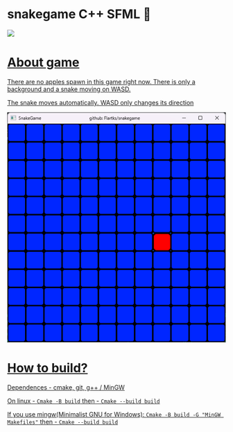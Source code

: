 # snakegame C++ SFML 🐍
<a href="https://t.me/huge_code"><img src="https://img.shields.io/badge/Telegram-2CA5E0?style=for-the-badge&logo=telegram&logoColor=white" />

# About game
There are no apples spawn in this game right now. There is only a background and a snake moving on WASD. 

The snake moves automatically. WASD only changes its direction

![img](https://github.com/Flartiks/snakegame/blob/main/docs/screenshot.png)
# How to build?
Dependences - cmake, git, g++ / MinGW 

On linux - `Cmake -B build`
then - `Cmake --build build`

If you use mingw(Minimalist GNU for Windows):
`Cmake -B build -G "MinGW Makefiles"`
then - `Cmake --build build`

